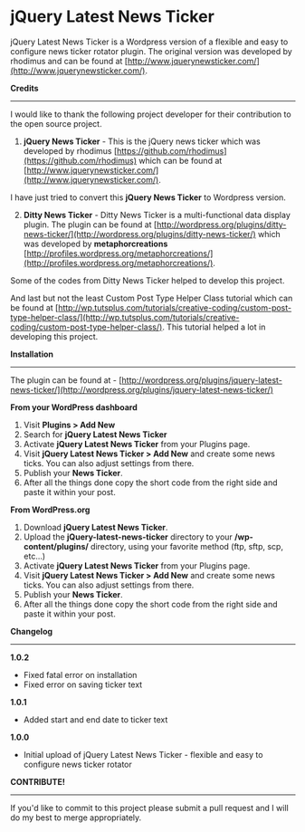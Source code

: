 jQuery Latest News Ticker
=========================

jQuery Latest News Ticker is a Wordpress version of a flexible and easy to configure news ticker rotator plugin. The original version was developed by rhodimus and can be found at [http://www.jquerynewsticker.com/](http://www.jquerynewsticker.com/).

**Credits**
___________

I would like to thank the following project developer for their contribution to the open source project. 

1. **jQuery News Ticker** - This is the jQuery news ticker which was developed by rhodimus [https://github.com/rhodimus](https://github.com/rhodimus) which can be found at [http://www.jquerynewsticker.com/](http://www.jquerynewsticker.com/). 

I have just tried to convert this **jQuery News Ticker** to Wordpress version.

2. **Ditty News Ticker** - Ditty News Ticker is a multi-functional data display plugin. The plugin can be found at [http://wordpress.org/plugins/ditty-news-ticker/](http://wordpress.org/plugins/ditty-news-ticker/) which was developed by **metaphorcreations** [http://profiles.wordpress.org/metaphorcreations/](http://profiles.wordpress.org/metaphorcreations/).

Some of the codes from Ditty News Ticker helped to develop this project. 

And last but not the least Custom Post Type Helper Class tutorial which can be found at [http://wp.tutsplus.com/tutorials/creative-coding/custom-post-type-helper-class/](http://wp.tutsplus.com/tutorials/creative-coding/custom-post-type-helper-class/). This tutorial helped a lot in developing this project.

**Installation**
________________

The plugin can be found at - [http://wordpress.org/plugins/jquery-latest-news-ticker/](http://wordpress.org/plugins/jquery-latest-news-ticker/)

**From your WordPress dashboard**

1. Visit **Plugins > Add New**
2. Search for **jQuery Latest News Ticker**
3. Activate **jQuery Latest News Ticker** from your Plugins page.
4. Visit **jQuery Latest News Ticker > Add New** and create some news ticks. You can also adjust settings from there. 
5. Publish your **News Ticker**.
6. After all the things done copy the short code from the right side and paste it within your post.

**From WordPress.org**

1. Download **jQuery Latest News Ticker**.
2. Upload the **jQuery-latest-news-ticker** directory to your **/wp-content/plugins/** directory, using your favorite method (ftp, sftp, scp, etc...)
3. Activate **jQuery Latest News Ticker** from your Plugins page.
4. Visit **jQuery Latest News Ticker > Add New** and create some news ticks. You can also adjust settings from there. 
5. Publish your **News Ticker**.
6. After all the things done copy the short code from the right side and paste it within your post.

**Changelog**
_____________

**1.0.2**
* Fixed fatal error on installation
* Fixed error on saving ticker text

**1.0.1**
* Added start and end date to ticker text

**1.0.0**
* Initial upload of jQuery Latest News Ticker - flexible and easy to configure news ticker rotator

**CONTRIBUTE!**
_______________

If you'd like to commit to this project please submit a pull request and I will do my best to merge appropriately.
